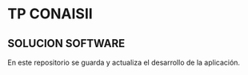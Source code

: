 # TP CONAISII
## SOLUCION SOFTWARE 
En este repositorio se guarda y actualiza el desarrollo de la aplicación.